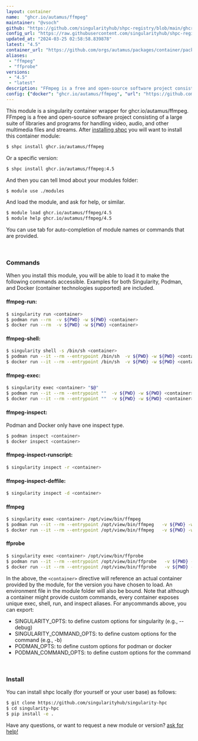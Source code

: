```yaml
---
layout: container
name:  "ghcr.io/autamus/ffmpeg"
maintainer: "@vsoch"
github: "https://github.com/singularityhub/shpc-registry/blob/main/ghcr.io/autamus/ffmpeg/container.yaml"
config_url: "https://raw.githubusercontent.com/singularityhub/shpc-registry/main/ghcr.io/autamus/ffmpeg/container.yaml"
updated_at: "2024-03-25 02:58:58.839878"
latest: "4.5"
container_url: "https://github.com/orgs/autamus/packages/container/package/ffmpeg"
aliases:
 - "ffmpeg"
 - "ffprobe"
versions:
 - "4.5"
 - "latest"
description: "FFmpeg is a free and open-source software project consisting of a large suite of libraries and programs for handling video, audio, and other multimedia files and streams."
config: {"docker": "ghcr.io/autamus/ffmpeg", "url": "https://github.com/orgs/autamus/packages/container/package/ffmpeg", "maintainer": "@vsoch", "description": "FFmpeg is a free and open-source software project consisting of a large suite of libraries and programs for handling video, audio, and other multimedia files and streams.", "latest": {"4.5": "sha256:83d07b4621380cda4c8487e029e5a57d07f408f346ed2ea46ae997783a511cc9"}, "tags": {"4.5": "sha256:83d07b4621380cda4c8487e029e5a57d07f408f346ed2ea46ae997783a511cc9", "latest": "sha256:9891b7e2e92a22b745e835d2d59dab8727a35fc2f2f86016ebb41c51e0a91cb6"}, "aliases": {"ffmpeg": "/opt/view/bin/ffmpeg", "ffprobe": "/opt/view/bin/ffprobe"}}
---
```


This module is a singularity container wrapper for ghcr.io/autamus/ffmpeg.
FFmpeg is a free and open-source software project consisting of a large suite of libraries and programs for handling video, audio, and other multimedia files and streams.
After [installing shpc](#install) you will want to install this container module:


```bash
$ shpc install ghcr.io/autamus/ffmpeg
```

Or a specific version:

```bash
$ shpc install ghcr.io/autamus/ffmpeg:4.5
```

And then you can tell lmod about your modules folder:

```bash
$ module use ./modules
```

And load the module, and ask for help, or similar.

```bash
$ module load ghcr.io/autamus/ffmpeg/4.5
$ module help ghcr.io/autamus/ffmpeg/4.5
```

You can use tab for auto-completion of module names or commands that are provided.

<br>

### Commands

When you install this module, you will be able to load it to make the following commands accessible.
Examples for both Singularity, Podman, and Docker (container technologies supported) are included.

#### ffmpeg-run:

```bash
$ singularity run <container>
$ podman run --rm  -v ${PWD} -w ${PWD} <container>
$ docker run --rm  -v ${PWD} -w ${PWD} <container>
```

#### ffmpeg-shell:

```bash
$ singularity shell -s /bin/sh <container>
$ podman run --it --rm --entrypoint /bin/sh  -v ${PWD} -w ${PWD} <container>
$ docker run --it --rm --entrypoint /bin/sh  -v ${PWD} -w ${PWD} <container>
```

#### ffmpeg-exec:

```bash
$ singularity exec <container> "$@"
$ podman run --it --rm --entrypoint ""  -v ${PWD} -w ${PWD} <container> "$@"
$ docker run --it --rm --entrypoint ""  -v ${PWD} -w ${PWD} <container> "$@"
```

#### ffmpeg-inspect:

Podman and Docker only have one inspect type.

```bash
$ podman inspect <container>
$ docker inspect <container>
```

#### ffmpeg-inspect-runscript:

```bash
$ singularity inspect -r <container>
```

#### ffmpeg-inspect-deffile:

```bash
$ singularity inspect -d <container>
```


#### ffmpeg

```bash
$ singularity exec <container> /opt/view/bin/ffmpeg
$ podman run --it --rm --entrypoint /opt/view/bin/ffmpeg   -v ${PWD} -w ${PWD} <container> -c " $@"
$ docker run --it --rm --entrypoint /opt/view/bin/ffmpeg   -v ${PWD} -w ${PWD} <container> -c " $@"
```


#### ffprobe

```bash
$ singularity exec <container> /opt/view/bin/ffprobe
$ podman run --it --rm --entrypoint /opt/view/bin/ffprobe   -v ${PWD} -w ${PWD} <container> -c " $@"
$ docker run --it --rm --entrypoint /opt/view/bin/ffprobe   -v ${PWD} -w ${PWD} <container> -c " $@"
```



In the above, the `<container>` directive will reference an actual container provided
by the module, for the version you have chosen to load. An environment file in the
module folder will also be bound. Note that although a container
might provide custom commands, every container exposes unique exec, shell, run, and
inspect aliases. For anycommands above, you can export:

 - SINGULARITY_OPTS: to define custom options for singularity (e.g., --debug)
 - SINGULARITY_COMMAND_OPTS: to define custom options for the command (e.g., -b)
 - PODMAN_OPTS: to define custom options for podman or docker
 - PODMAN_COMMAND_OPTS: to define custom options for the command

<br>

### Install

You can install shpc locally (for yourself or your user base) as follows:

```bash
$ git clone https://github.com/singularityhub/singularity-hpc
$ cd singularity-hpc
$ pip install -e .
```

Have any questions, or want to request a new module or version? [ask for help!](https://github.com/singularityhub/singularity-hpc/issues)